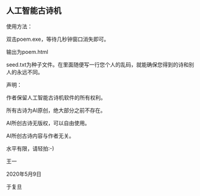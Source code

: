 人工智能古诗机
----

使用方法：

双击poem.exe，等待几秒钟窗口消失即可。

输出为poem.html

seed.txt为种子文件。在里面随便写一行您个人的乱码，就能确保您得到的诗和别人的永远不同。

声明：

作者保留人工智能古诗机软件的所有权利。

所有古诗为AI原创，绝大部分之前不存在。

AI所创古诗无版权，可以自由使用。

AI所创古诗内容与作者无关。

水平有限，请轻拍:-)

王一

2020年5月9日

于复旦
